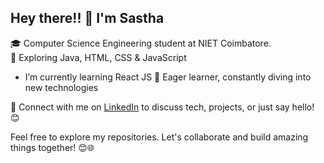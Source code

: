 ## Hey there!! 👋 I'm Sastha

🎓 Computer Science Engineering student at NIET Coimbatore.  
🌟 Exploring Java, HTML, CSS & JavaScript
- I’m currently learning React JS
🚀 Eager learner, constantly diving into new technologies  

🔗 Connect with me on [LinkedIn](https://www.linkedin.com/in/yogasastha) to discuss tech, projects, or just say hello! 😊

Feel free to explore my repositories. Let's collaborate and build amazing things together! 😊🌐
